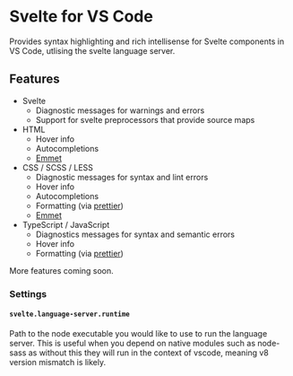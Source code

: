 # Svelte for VS Code

Provides syntax highlighting and rich intellisense for Svelte components in VS Code, utlising the svelte language server.

## Features

*   Svelte
    *   Diagnostic messages for warnings and errors
    *   Support for svelte preprocessors that provide source maps
*   HTML
    *   Hover info
    *   Autocompletions
    *   [Emmet](https://emmet.io/)
*   CSS / SCSS / LESS
    *   Diagnostic messages for syntax and lint errors
    *   Hover info
    *   Autocompletions
    *   Formatting (via [prettier](https://github.com/prettier/prettier))
    *   [Emmet](https://emmet.io/)
*   TypeScript / JavaScript
    *   Diagnostics messages for syntax and semantic errors
    *   Hover info
    *   Formatting (via [prettier](https://github.com/prettier/prettier))

More features coming soon.

### Settings

#### `svelte.language-server.runtime`

Path to the node executable you would like to use to run the language server.
This is useful when you depend on native modules such as node-sass as without
this they will run in the context of vscode, meaning v8 version mismatch is likely.
